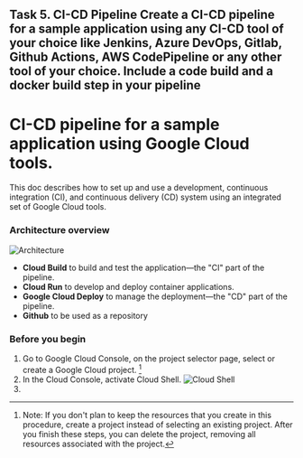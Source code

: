 Task 5. CI-CD Pipeline
Create a CI-CD pipeline for a sample application using any CI-CD tool of your choice like
Jenkins, Azure DevOps, Gitlab, Github Actions, AWS CodePipeline or any other tool of your
choice. Include a code build and a docker build step in your pipeline
---

# CI-CD pipeline for a sample application using Google Cloud tools.

This doc describes how to set up and use a development, continuous integration (CI), and continuous delivery (CD) system using an integrated set of Google Cloud tools.

### Architecture overview

![Architecture](https://miro.medium.com/max/624/1*SQcTRfQ2Cqoq18yofRsvTQ.png
"Architecture")

- **Cloud Build** to build and test the application—the "CI" part of the pipeline.
- **Cloud Run** to develop and deploy container applications.
- **Google Cloud Deploy** to manage the deployment—the "CD" part of the pipeline.
- **Github** to be used as a repository

### Before you begin
1. Go to Google Cloud Console, on the project selector page, select or create a Google Cloud project. [^1]
2. In the Cloud Console, activate Cloud Shell. ![Cloud Shell](https://miro.medium.com/max/624/1*SQcTRfQ2Cqoq18yofRsvTQ.png
"Cloud Shell")
3. 

[^1]: Note: If you don't plan to keep the resources that you create in this procedure, create a project instead of selecting an existing project. After you finish these steps, you can delete the project, removing all resources associated with the project.
